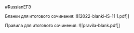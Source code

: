 #RussianЕГЭ 







Бланки для итогового сочинения:
![[2022-blanki-IS-11 1.pdf]]

Правила для итогового сочинения:
![[pravila-blank.pdf]]